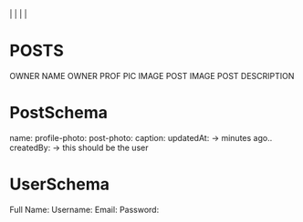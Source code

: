 |
|
|
|

# POSTS

OWNER NAME
OWNER PROF PIC
IMAGE POST
IMAGE POST DESCRIPTION

# PostSchema

name:
profile-photo:
post-photo:
caption:
updatedAt: -> minutes ago..
createdBy: -> this should be the user

# UserSchema

Full Name:
Username:
Email:
Password:
